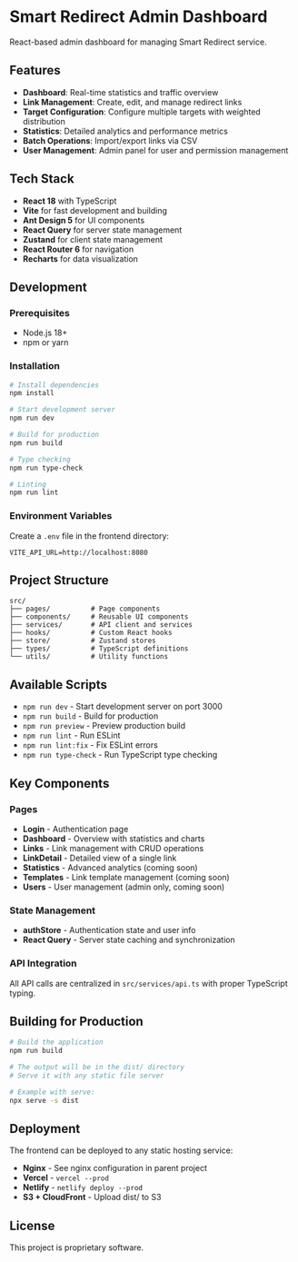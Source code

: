 # Smart Redirect Admin Dashboard

React-based admin dashboard for managing Smart Redirect service.

## Features

- **Dashboard**: Real-time statistics and traffic overview
- **Link Management**: Create, edit, and manage redirect links
- **Target Configuration**: Configure multiple targets with weighted distribution
- **Statistics**: Detailed analytics and performance metrics
- **Batch Operations**: Import/export links via CSV
- **User Management**: Admin panel for user and permission management

## Tech Stack

- **React 18** with TypeScript
- **Vite** for fast development and building
- **Ant Design 5** for UI components
- **React Query** for server state management
- **Zustand** for client state management
- **React Router 6** for navigation
- **Recharts** for data visualization

## Development

### Prerequisites

- Node.js 18+
- npm or yarn

### Installation

```bash
# Install dependencies
npm install

# Start development server
npm run dev

# Build for production
npm run build

# Type checking
npm run type-check

# Linting
npm run lint
```

### Environment Variables

Create a `.env` file in the frontend directory:

```env
VITE_API_URL=http://localhost:8080
```

## Project Structure

```
src/
├── pages/          # Page components
├── components/     # Reusable UI components
├── services/       # API client and services
├── hooks/          # Custom React hooks
├── store/          # Zustand stores
├── types/          # TypeScript definitions
└── utils/          # Utility functions
```

## Available Scripts

- `npm run dev` - Start development server on port 3000
- `npm run build` - Build for production
- `npm run preview` - Preview production build
- `npm run lint` - Run ESLint
- `npm run lint:fix` - Fix ESLint errors
- `npm run type-check` - Run TypeScript type checking

## Key Components

### Pages

- **Login** - Authentication page
- **Dashboard** - Overview with statistics and charts
- **Links** - Link management with CRUD operations
- **LinkDetail** - Detailed view of a single link
- **Statistics** - Advanced analytics (coming soon)
- **Templates** - Link template management (coming soon)
- **Users** - User management (admin only, coming soon)

### State Management

- **authStore** - Authentication state and user info
- **React Query** - Server state caching and synchronization

### API Integration

All API calls are centralized in `src/services/api.ts` with proper TypeScript typing.

## Building for Production

```bash
# Build the application
npm run build

# The output will be in the dist/ directory
# Serve it with any static file server

# Example with serve:
npx serve -s dist
```

## Deployment

The frontend can be deployed to any static hosting service:

- **Nginx** - See nginx configuration in parent project
- **Vercel** - `vercel --prod`
- **Netlify** - `netlify deploy --prod`
- **S3 + CloudFront** - Upload dist/ to S3

## License

This project is proprietary software.